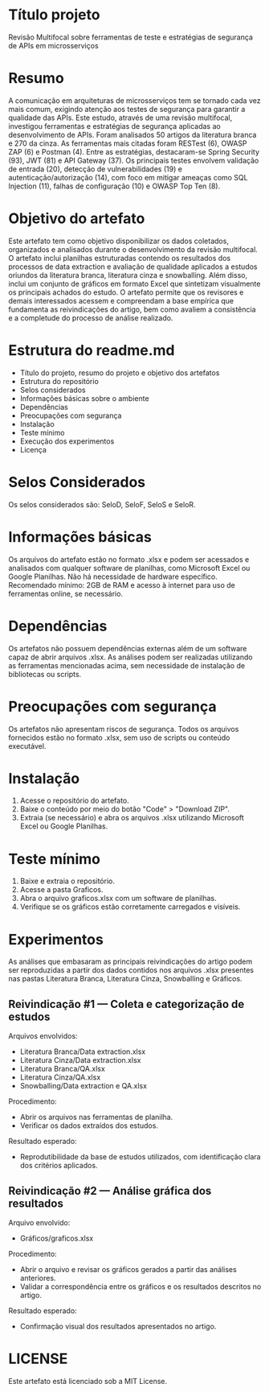 # Título projeto
Revisão Multifocal sobre ferramentas de teste e estratégias de segurança de APIs em microsserviços
# Resumo
A comunicação em arquiteturas de microsserviços tem se tornado cada vez mais comum, exigindo atenção aos testes de segurança para garantir a qualidade das APIs. Este estudo, através de uma revisão multifocal, investigou ferramentas e estratégias de segurança aplicadas ao desenvolvimento de APIs. Foram analisados 50 artigos da literatura branca e 270 da cinza. As ferramentas mais citadas foram RESTest (6), OWASP ZAP (6) e Postman (4). Entre as estratégias, destacaram-se Spring Security (93), JWT (81) e API Gateway (37). Os principais testes envolvem validação de entrada (20), detecção de vulnerabilidades (19) e autenticação/autorização (14), com foco em mitigar ameaças como SQL Injection (11), falhas de configuração (10) e OWASP Top Ten (8).
# Objetivo do artefato
Este artefato tem como objetivo disponibilizar os dados coletados, organizados e analisados durante o desenvolvimento da revisão multifocal. O artefato inclui planilhas estruturadas contendo os resultados dos processos de data extraction e avaliação de qualidade aplicados a estudos oriundos da literatura branca, literatura cinza e snowballing. Além disso, inclui um conjunto de gráficos em formato Excel que sintetizam visualmente os principais achados do estudo. O artefato permite que os revisores e demais interessados acessem e compreendam a base empírica que fundamenta as reivindicações do artigo, bem como avaliem a consistência e a completude do processo de análise realizado.

# Estrutura do readme.md
- Título do projeto, resumo do projeto e objetivo dos artefatos
- Estrutura do repositório
- Selos considerados
- Informações básicas sobre o ambiente
- Dependências
- Preocupações com segurança
- Instalação
- Teste mínimo
- Execução dos experimentos
- Licença

# Selos Considerados

Os selos considerados são: SeloD, SeloF, SeloS e SeloR.

# Informações básicas

Os arquivos do artefato estão no formato .xlsx e podem ser acessados e analisados com qualquer software de planilhas, como Microsoft Excel ou Google Planilhas. Não há necessidade de hardware específico. Recomendado mínimo: 2GB de RAM e acesso à internet para uso de ferramentas online, se necessário.

# Dependências

Os artefatos não possuem dependências externas além de um software capaz de abrir arquivos .xlsx. As análises podem ser realizadas utilizando as ferramentas mencionadas acima, sem necessidade de instalação de bibliotecas ou scripts.

# Preocupações com segurança

Os artefatos não apresentam riscos de segurança. Todos os arquivos fornecidos estão no formato .xlsx, sem uso de scripts ou conteúdo executável.

# Instalação

1. Acesse o repositório do artefato.
2. Baixe o conteúdo por meio do botão "Code" > "Download ZIP".
3. Extraia (se necessário) e abra os arquivos .xlsx utilizando Microsoft Excel ou Google Planilhas.

# Teste mínimo

1. Baixe e extraia o repositório.
2. Acesse a pasta Graficos.
3. Abra o arquivo graficos.xlsx com um software de planilhas.
4. Verifique se os gráficos estão corretamente carregados e visíveis.

# Experimentos

As análises que embasaram as principais reivindicações do artigo podem ser reproduzidas a partir dos dados contidos nos arquivos .xlsx presentes nas pastas Literatura Branca, Literatura Cinza, Snowballing e Gráficos.

## Reivindicação #1 — Coleta e categorização de estudos
Arquivos envolvidos:
- Literatura Branca/Data extraction.xlsx
- Literatura Cinza/Data extraction.xlsx
- Literatura Branca/QA.xlsx
- Literatura Cinza/QA.xlsx
- Snowballing/Data extraction e QA.xlsx

Procedimento:
- Abrir os arquivos nas ferramentas de planilha.
- Verificar os dados extraídos dos estudos.

Resultado esperado:
- Reprodutibilidade da base de estudos utilizados, com identificação clara dos critérios aplicados.

## Reivindicação #2 — Análise gráfica dos resultados
Arquivo envolvido:
- Gráficos/graficos.xlsx

Procedimento:
- Abrir o arquivo e revisar os gráficos gerados a partir das análises anteriores.
- Validar a correspondência entre os gráficos e os resultados descritos no artigo.

Resultado esperado:
- Confirmação visual dos resultados apresentados no artigo.

# LICENSE

Este artefato está licenciado sob a MIT License.
